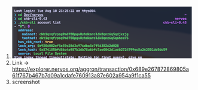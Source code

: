 1. ![accounts list screenshot](/task-1/accounts%20list.png)
2. Link -> https://explorer.nervos.org/aggron/transaction/0x689e267872869805a61f767b467b7d09a1cdafe760913a87e602a954a9f1ca55
3. screenshot
